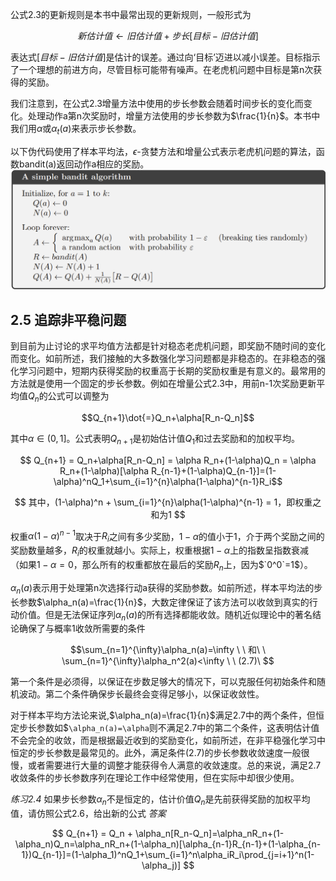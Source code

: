 公式2.3的更新规则是本书中最常出现的更新规则，一般形式为

$$新估计值 \leftarrow 旧估计值+ 步长[目标-旧估计值]$$

表达式$`[目标-旧估计值]`$是估计的误差。通过向‘目标’迈进以减小误差。目标指示了一个理想的前进方向，尽管目标可能带有噪声。在老虎机问题中目标是第n次获得的奖励。

我们注意到，在公式2.3增量方法中使用的步长参数会随着时间步长的变化而变化。处理动作a第n次奖励时，增量方法使用的步长参数为$`\frac{1}{n}`$。本书中我们用$`\alpha`$或$`\alpha_t(a)`$来表示步长参数。

以下伪代码使用了样本平均法，$`\epsilon`$-贪婪方法和增量公式表示老虎机问题的算法，函数bandit(a)返回动作a相应的奖励。
![image](https://github.com/zhangyi11/Reinforcement-Learning-An-Introduction-/blob/main/images/A%20simple%20bandit%20algorithm.jpg)

## 2.5 追踪非平稳问题
到目前为止讨论的求平均值方法都是针对稳态老虎机问题，即奖励不随时间的变化而变化。如前所述，我们接触的大多数强化学习问题都是非稳态的。在非稳态的强化学习问题中，短期内获得奖励的权重高于长期的奖励权重是有意义的。最常用的方法就是使用一个固定的步长参数。例如在增量公式2.3中，用前n-1次奖励更新平均值$`Q_n`$的公式可以调整为

$$Q_{n+1}\dot{=}Q_n+\alpha[R_n-Q_n]$$

其中$`\alpha\in(0,1]`$。公式表明$`Q_{n+1}`$是初始估计值$`Q_1`$和过去奖励和的加权平均。

$$ Q_{n+1} = Q_n+\alpha[R_n-Q_n] = \alpha R_n+(1-\alpha)Q_n = \alpha R_n+(1-\alpha)[\alpha R_{n-1}+(1-\alpha)Q_{n-1}]=(1-\alpha)^nQ_1+\sum_{i=1}^{n}\alpha(1-\alpha)^{n-1}R_i$$

$$ 其中，(1-\alpha)^n + \sum_{i=1}^{n}\alpha(1-\alpha)^{n-1} = 1，即权重之和为1 $$

权重$`\alpha(1-\alpha)^{n-1}`$取决于$`R_i`$之间有多少奖励，$`1-\alpha`$的值小于1，介于两个奖励之间的奖励数量越多，$`R_i`$的权重就越小。实际上，权重根据$`1-\alpha`$上的指数呈指数衰减（如果$`1-\alpha=0`$，那么所有的权重都放在最后的奖励$`R_n`$上，因为$`0^0`=1$）。

$`\alpha_n(a)`$表示用于处理第n次选择行动a获得的奖励参数。如前所述，样本平均法的步长参数$`\alpha_n(a)=\frac{1}{n}`$，大数定律保证了该方法可以收敛到真实的行动价值。但是无法保证序列$`{\alpha_n(a)}`$的所有选择都能收敛。随机近似理论中的著名结论确保了与概率1收敛所需要的条件

$$\sum_{n=1}^{\infty}\alpha_n(a)=\infty \ \ 和\ \  \sum_{n=1}^{\infty}\alpha_n^2(a)<\infty \ \ (2.7)\ $$

第一个条件是必须得，以保证在步数足够大的情况下，可以克服任何初始条件和随机波动。第二个条件确保步长最终会变得足够小，以保证收敛性。

对于样本平均方法论来说,$`\alpha_n(a)=\frac{1}{n}`$满足2.7中的两个条件，但恒定步长参数如$`\alpha_n(a)=\alpha`则不满足2.7中的第二个条件，这表明估计值不会完全的收敛，而是根据最近收到的奖励变化，如前所述，在非平稳强化学习中恒定的步长参数是最常见的。此外，满足条件(2.7)的步长参数收敛速度一般很慢，或者需要进行大量的调整才能获得令人满意的收敛速度。总的来说，满足2.7收敛条件的步长参数序列在理论工作中经常使用，但在实际中却很少使用。

_练习2.4_ 如果步长参数$`\alpha_n`$不是恒定的，估计价值$`Q_n`$是先前获得奖励的加权平均值，请仿照公式2.6，给出新的公式
_答案_  

$$ Q_{n+1} = Q_n + \alpha_n[R_n-Q_n]=\alpha_nR_n+(1-\alpha_n)Q_n=\alpha_nR_n+(1-\alpha_n)[\alpha_{n-1}R_{n-1}+(1-\alpha_{n-1})Q_{n-1}]=(1-\alpha_1)^nQ_1+\sum_{i=1}^n\alpha_iR_i\prod_{j=i+1}^n(1-\alpha_j)] $$


